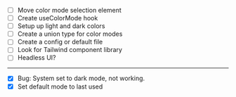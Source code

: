 - [ ] Move color mode selection element
- [ ] Create useColorMode hook
- [ ] Setup up light and dark colors
- [ ] Create a union type for color modes
- [ ] Create a config or default file
- [ ] Look for Tailwind component library
- [ ] Headless UI?

---

- [x] Bug: System set to dark mode, not working.
- [x] Set default mode to last used
